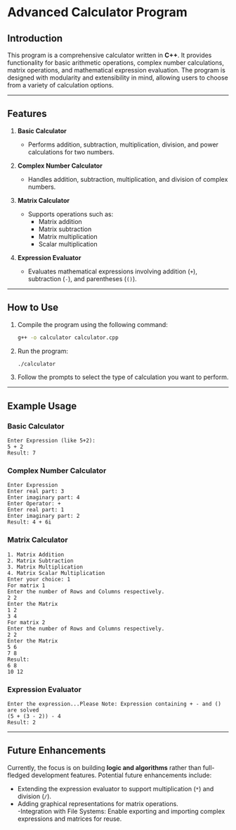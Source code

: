 
# Advanced Calculator Program

## Introduction  
This program is a comprehensive calculator written in **C++**. It provides functionality for basic arithmetic operations, complex number calculations, matrix operations, and mathematical expression evaluation. The program is designed with modularity and extensibility in mind, allowing users to choose from a variety of calculation options.

---

## Features  

1. **Basic Calculator**  
   - Performs addition, subtraction, multiplication, division, and power calculations for two numbers.  

2. **Complex Number Calculator**  
   - Handles addition, subtraction, multiplication, and division of complex numbers.

3. **Matrix Calculator**  
   - Supports operations such as:
     - Matrix addition  
     - Matrix subtraction  
     - Matrix multiplication  
     - Scalar multiplication  

4. **Expression Evaluator**  
   - Evaluates mathematical expressions involving addition (`+`), subtraction (`-`), and parentheses (`()`).

---

## How to Use  

1. Compile the program using the following command:  
   ```bash
   g++ -o calculator calculator.cpp
   ```

2. Run the program:  
   ```bash
   ./calculator
   ```

3. Follow the prompts to select the type of calculation you want to perform.

---

## Example Usage  

### Basic Calculator  
```plaintext
Enter Expression (like 5+2): 
5 + 2
Result: 7
```

### Complex Number Calculator  
```plaintext
Enter Expression
Enter real part: 3
Enter imaginary part: 4
Enter Operator: +
Enter real part: 1
Enter imaginary part: 2
Result: 4 + 6i
```

### Matrix Calculator  
```plaintext
1. Matrix Addition
2. Matrix Subtraction
3. Matrix Multiplication
4. Matrix Scalar Multiplication
Enter your choice: 1
For matrix 1
Enter the number of Rows and Columns respectively.
2 2
Enter the Matrix
1 2
3 4
For matrix 2
Enter the number of Rows and Columns respectively.
2 2
Enter the Matrix
5 6
7 8
Result:
6 8
10 12
```

### Expression Evaluator  
```plaintext
Enter the expression...Please Note: Expression containing + - and () are solved
(5 + (3 - 2)) - 4
Result: 2
```

---

## Future Enhancements  
Currently, the focus is on building **logic and algorithms** rather than full-fledged development features. Potential future enhancements include:  
- Extending the expression evaluator to support multiplication (`*`) and division (`/`).  
- Adding graphical representations for matrix operations.  
-Integration with File Systems: Enable exporting and importing complex expressions and matrices for reuse.
